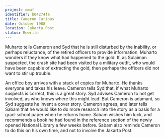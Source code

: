 ```yaml
---
project: omaf
identifier: b04274fa
title: Cameron Curious
date: October 1988 
location: Jakarta Post
status: Rewrite
---
```


Muharto tells Cameron and Syd that he is still disturbed by the inability, or perhaps reluctance, of the retired officers to provide information. Muharto wonders if they know what had happened to the gold. If, as Sulaiman suspected, the crash site had been visited by a military outfit, who would have been capable of extracting the gold, then perhaps the officers did not want to stir up trouble. 

An office boy arrives with a stack of copies for Muharto. He thanks everyone and takes his leave. Cameron tells Syd that, if what Muharto suspects is correct, this is a great story. Syd advises Cameron to not get involved, as who knows where this might lead. But Cameron is adamant, so Syd suggests he invent a cover story. Cameron agrees, and later tells Sabam that he  would like to do more research into the story as a basis for a grad-school paper when he returns home. Sabam wishes him luck, and recommends a book he had found in the reference section of the newly opened National Library a few weeks before. Sabam also reminds Cameron to do this on his own time, and not to involve the Jakarta Post. 

